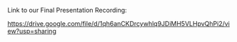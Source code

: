 Link to our Final Presentation Recording: 

https://drive.google.com/file/d/1qh6anCKDrcywhlq9JDiMH5VLHpvQhPi2/view?usp=sharing
